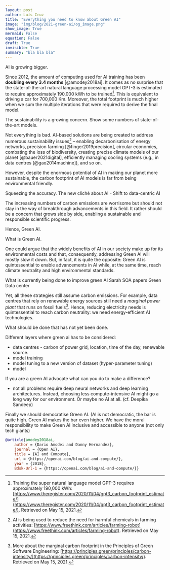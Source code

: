 ```yaml
---
layout: post
author: Luís Cruz
title: "Everything you need to know about Green AI"
image: "img/blog/2021-green-ai/og_image.png"
show_image: True
mermaid: False
equation: False
draft: True
invisible: True
summary: "bla bla bla"
---
```


AI is growing bigger.

<span class="first-letter">S</span>ince 2012, the amount of computing used for AI training has been **doubling every 3.4 months** [@amodey2018ai].
It comes as no surprise that the state-of-the-art natural language processing model GPT-3 is estimated to require approximately 190,000 kWh to be trained[^gpt3]. This is equivalent to driving a car for 700,000 Km. Moreover, the total footprint is much higher when we sum the multiple iterations that were required to derive the final model.



The sustainability is a growing concern.
Show some numbers of state-of-the-art models.

Not everything is bad. AI-based solutions
are being created to address numerous sustainability issues[^ai-farm] – enabling decarbonisation of energy networks, precision farming [@finger2019precision], circular economies, combating the loss of biodiversity, creating precise climate models of our planet&nbsp;[@bauer2021digital], efficiently managing cooling systems (e.g., in data centres&nbsp;[@gao2014machine]), and so on.

However, despite the enormous potential of AI in making our planet more sustainable, the carbon footprint of AI models is far from being environmental friendly.


Squeezing the accuracy.
The new cliché about AI - Shift to data-centric AI

The increasing numbers of carbon emissions are worrisome but should not stay in the way of breakthrough advancements in this field. It rather should be a concern that grows side by side, enabling a sustainable and responsible scientific progress.

Hence, Green AI.

What is Green AI.

One could argue that the widely benefits of AI in our society make up for its environmental costs and that, consequently, addressing Green AI will mostly slow it down. But, in fact, it is quite the opposite:
Green AI is quintessential to enable advancements in AI while, at the same time, reach climate neutrality and high environmental standards.

What is currently being done to improve green AI
  Sarah SOA papers
  Green Data center

Yet, all these strategies still assume carbon emissions. For example, data centres that rely on renewable energy sources still need a *marginal power plant* that runs on fossil fuels[^carbon-intensity]. Hence, reducing electricity needs is quintessential to reach carbon neutrality: we need energy-efficient AI technologies.


What should be done that has not yet been done.

Different layers where green ai has to be considered:

- data centres - carbon of power grid, location, time of the day, renewable source.
- model training 
- model tuning to a new version of dataset (hyper-parameter tuning)
- model 

If you are a green AI advocate what can you do to make a difference?

- not all problems require deep neural networks and deep learning architectures. Instead, choosing less compute-intensive AI might go a long way for our environment. Or maybe no AI at all. (cf. Deepika Sandeep)

Finally we should democratise Green AI. (AI is not democratic, the bar is quite high. Green AI makes the bar even higher. We have the moral responsibility to make Green AI inclusive and accessible to anyone (not only tech giants)

[^gpt3]: Training the super natural language model GPT-3 requires approximately 190,000 kWh: [https://www.theregister.com/2020/11/04/gpt3_carbon_footprint_estimate/](https://www.theregister.com/2020/11/04/gpt3_carbon_footprint_estimate/). Retrieved on May 15, 2021.

[^ai-farm]: AI is being used to reduce the need for harmful chemicals in farming activities: [https://www.freethink.com/articles/farming-robot](https://www.freethink.com/articles/farming-robot). Retrieved on May 15, 2021.

[^carbon-intensity]: More about the marginal carbon footprint in the Principles of Green Software Engineering: [https://principles.green/principles/carbon-intensity/](https://principles.green/principles/carbon-intensity/). Retrieved on May 15, 2021.


```bibtex
@article{amodey2018ai,
	author = {Dario Amodei and Danny Hernandez},
	journal = {Open AI},
	title = {AI and Compute},
	url = {https://openai.com/blog/ai-and-compute/},
	year = {2018},
	Bdsk-Url-1 = {https://openai.com/blog/ai-and-compute/}}
```